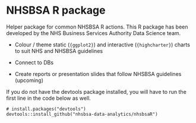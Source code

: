 # NHSBSA R package

Helper package for common NHSBSA R actions. This R package has been developed by the NHS Business Services Authority Data Science team.

* Colour / theme static (`{ggplot2}`) and interactive (`{highcharter}`) charts to suit NHS and NHSBSA guidelines

* Connect to DBs

* Create reports or presentation slides that follow NHSBSA guidelines (upcoming)

If you do not have the devtools package installed, you will have to run the first line in the code below as well.

```
# install.packages("devtools")
devtools::install_github("nhsbsa-data-analytics/nhsbsaR")
```
